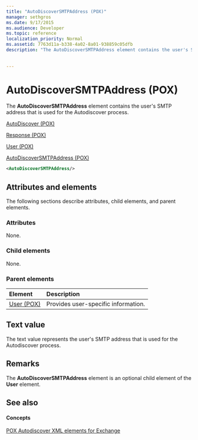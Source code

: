 ```yaml
---
title: "AutoDiscoverSMTPAddress (POX)"
manager: sethgros
ms.date: 9/17/2015
ms.audience: Developer
ms.topic: reference
localization_priority: Normal
ms.assetid: 7763d11a-b338-4a02-8a01-938859c05dfb
description: "The AutoDiscoverSMTPAddress element contains the user's SMTP address that is used for the Autodiscover process."
 
 
---
```


# AutoDiscoverSMTPAddress (POX)

The **AutoDiscoverSMTPAddress** element contains the user's SMTP address that is used for the Autodiscover process. 
  
[AutoDiscover (POX)](autodiscover-pox.md)
  
[Response (POX)](response-pox.md)
  
[User (POX)](user-pox.md)
  
[AutoDiscoverSMTPAddress (POX)](autodiscoversmtpaddress-pox.md)
  
```XML
<AutoDiscoverSMTPAddress/>
```

## Attributes and elements

The following sections describe attributes, child elements, and parent elements.
  
### Attributes

None.
  
### Child elements

None.
  
### Parent elements

|**Element**|**Description**|
|:-----|:-----|
|[User (POX)](user-pox.md) <br/> |Provides user-specific information.  <br/> |
   
## Text value

The text value represents the user's SMTP address that is used for the Autodiscover process.
  
## Remarks

The **AutoDiscoverSMTPAddress** element is an optional child element of the **User** element. 
  
## See also

#### Concepts

[POX Autodiscover XML elements for Exchange](pox-autodiscover-xml-elements-for-exchange.md)

